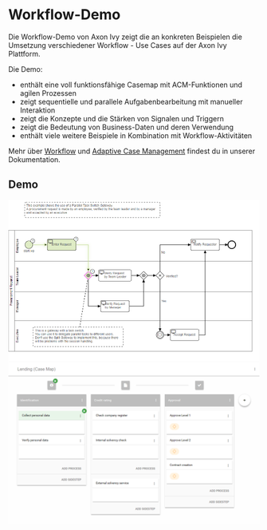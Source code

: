 # Workflow-Demo

Die Workflow-Demo von Axon Ivy zeigt die an konkreten Beispielen die Umsetzung verschiedener Workflow - Use Cases auf der Axon Ivy Plattform. 

Die Demo:  
- enthält eine voll funktionsfähige Casemap mit ACM-Funktionen und agilen Prozessen  
- zeigt sequentielle und parallele Aufgabenbearbeitung mit manueller Interaktion  
- zeigt die Konzepte und die Stärken von Signalen und Triggern  
- zeigt die Bedeutung von Business-Daten und deren Verwendung  
- enthält viele weitere Beispiele in Kombination mit Workflow-Aktivitäten  

Mehr über [Workflow](https://developer.axonivy.com/doc/9/designer-guide/how-to/workflow.html) und [Adaptive Case Management](https://developer.axonivy.com/doc/9/concepts/adaptive-case-management.html) findest du in unserer Dokumentation.

## Demo

![Workflow Demo 1](screen1.png "Workflow Demo 1")  
![Workflow Demo 2](screen2.png "Workflow Demo 2")

